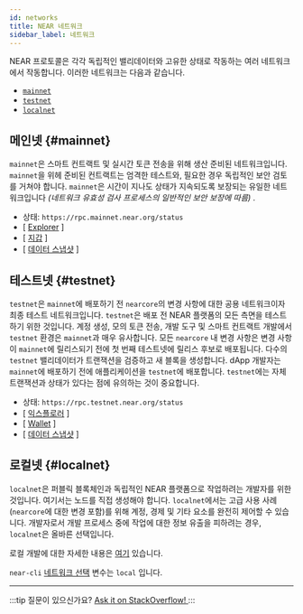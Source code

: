 ```yaml
---
id: networks
title: NEAR 네트워크
sidebar_label: 네트워크
---
```


NEAR 프로토콜은 각각 독립적인 밸리데이터와 고유한 상태로 작동하는 여러 네트워크에서 작동합니다. 이러한 네트워크는 다음과 같습니다.

- [`mainnet`](/concepts/basics/networks#mainnet)
- [`testnet`](/concepts/basics/networks#testnet)
- [`localnet`](/concepts/basics/networks#localnet)

## 메인넷 {#mainnet}

`mainnet`은 스마트 컨트랙트 및 실시간 토큰 전송을 위해 생산 준비된 네트워크입니다. `mainnet`을 위헤 준비된 컨트랙트는 엄격한 테스트와, 필요한 경우 독립적인 보안 검토를 거쳐야 합니다. `mainnet`은 시간이 지나도 상태가 지속되도록 보장되는 유일한 네트워크입니다 _(네트워크 유효성 검사 프로세스의 일반적인 보안 보장에 따름)_ .

- 상태: `https://rpc.mainnet.near.org/status`
- [ [Explorer](https://nearblocks.io) ]
- [ [지갑](https://wallet.near.org) ]
- [ [데이터 스냅샷](https://near-nodes.io/intro/node-data-snapshots) ]

## 테스트넷 {#testnet}

`testnet`은 `mainnet`에 배포하기 전 `nearcore`의 변경 사항에 대한 공용 네트워크이자 최종 테스트 네트워크입니다. `testnet`은 배포 전 NEAR 플랫폼의 모든 측면을 테스트하기 위한 것입니다. 계정 생성, 모의 토큰 전송, 개발 도구 및 스마트 컨트랙트 개발에서 `testnet` 환경은 `mainnet`과 매우 유사합니다. 모든 `nearcore` 내 변경 사항은 변경 사항이 `mainnet`에 릴리스되기 전에 첫 번째 테스트넷에 릴리스 후보로 배포됩니다. 다수의 `testnet` 밸리데이터가 트랜잭션을 검증하고 새 블록을 생성합니다. dApp 개발자는  `mainnet`에 배포하기 전에 애플리케이션을 `testnet`에 배포합니다. `testnet`에는 자체 트랜잭션과 상태가 있다는 점에 유의하는 것이 중요합니다.

- 상태: `https://rpc.testnet.near.org/status`
- [ [익스플로러](https://explorer.testnet.near.org) ]
- [ [Wallet](https://testnet.mynearwallet.com/) ]
- [ [데이터 스냅샷](https://near-nodes.io/intro/node-data-snapshots) ]

## 로컬넷 {#localnet}

`localnet`은 퍼블릭 블록체인과 독립적인 NEAR 플랫폼으로 작업하려는 개발자를 위한 것입니다. 여기서는 노드를 직접 생성해야 합니다. `localnet`에서는 고급 사용 사례(`nearcore`에 대한 변경 포함)를 위해 계정, 경제 및 기타 요소를 완전히 제어할 수 있습니다. 개발자로서 개발 프로세스 중에 작업에 대한 정보 유출을 피하려는 경우, `localnet`은 올바른 선택입니다.

로컬 개발에 대한 자세한 내용은 [여기](https://near-nodes.io/validator/running-a-node) 있습니다.

`near-cli` [네트워크 선택](/tools/near-cli#network-selection) 변수는 `local` 입니다.

---

:::tip 질문이 있으신가요?
<a href="https://stackoverflow.com/questions/tagged/nearprotocol">
<h8>Ask it on StackOverflow!</h8>
</a>
:::
